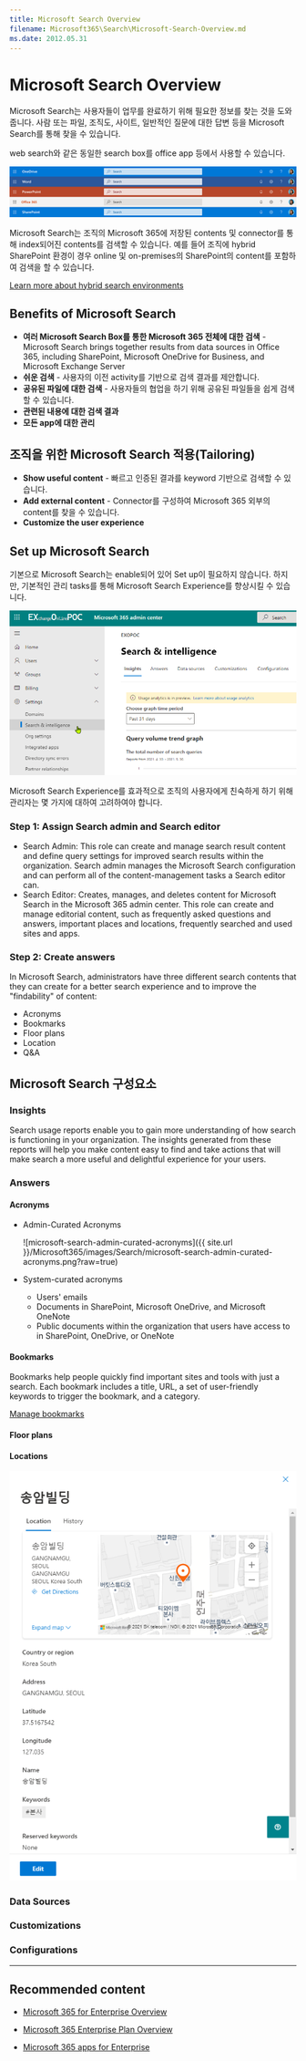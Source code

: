 ```yaml
---
title: Microsoft Search Overview
filename: Microsoft365\Search\Microsoft-Search-Overview.md
ms.date: 2012.05.31
---
```


# Microsoft Search Overview

Microsoft Search는 사용자들이 업무를 완료하기 위해 필요한 정보를 찾는 것을 도와줍니다.  사람 또는 파일, 조직도, 사이트, 일반적인 질문에 대한 답변 등을 Microsoft Search를 통해 찾을 수 있습니다.

web search와 같은 동일한 search box를 office app 등에서 사용할 수 있습니다.

![microsoft-search-box](images/microsoft-search-box.png)

Microsoft Search는 조직의 Microsoft 365에 저장된 contents 및 connector를 통해 index되어진  contents를 검색할 수 있습니다. 예를 들어 조직에 hybrid SharePoint 환경이 경우 online 및 on-premises의 SharePoint의 content를 포함하여 검색을 할 수 있습니다.

[Learn more about hybrid search environments](https://docs.microsoft.com/en-us/sharepoint/hybrid/learn-about-cloud-hybrid-search-for-sharepoint)

## Benefits of Microsoft Search

- **여러 Microsoft Search Box를 통한 Microsoft 365 전체에 대한 검색** - Microsoft Search brings together results from data sources in Office 365, including SharePoint, Microsoft OneDrive for Business, and Microsoft Exchange Server
- **쉬운 검색** - 사용자의 이전 activity를 기반으로 검색 결과를 제안합니다.
- **공유된 파일에 대한 검색** - 사용자들의 협업을 하기 위해 공유된 파일들을 쉽게 검색할 수 있습니다.
- **관련된 내용에 대한 검색 결과**
- **모든 app에 대한 관리**

## 조직을 위한 Microsoft Search 적용(Tailoring)

- **Show useful content** - 빠르고 인증된 결과를 keyword 기반으로 검색할 수 있습니다.
- **Add external content** - Connector를 구성하여 Microsoft 365 외부의 content를 찾을 수 있습니다.
- **Customize the user experience**

## Set up Microsoft Search

기본으로 Microsoft Search는 enable되어 있어 Set up이 필요하지 않습니다. 하지만, 기본적인 관리 tasks를 통해 Microsoft Search Experience를 향상시킬 수 있습니다.

![microsoft-search-admin-ui](images/microsoft-search-admin-ui.png)

Microsoft Search Experience를 효과적으로 조직의 사용자에게 친숙하게 하기 위해 관리자는 몇 가지에 대하여 고려하여야 합니다.

### Step 1: Assign Search admin and Search editor

- Search Admin: This role can create and manage search result content and define query settings for improved search results within the organization. Search admin manages the Microsoft Search configuration and can perform all of the content-management tasks a Search editor can.
- Search Editor: Creates, manages, and deletes content for Microsoft Search in the Microsoft 365 admin center. This role can create and manage editorial content, such as frequently asked questions and answers, important places and locations, frequently searched and used sites and apps.

### Step 2: Create answers

In Microsoft Search, administrators have three different search contents that they can create for a better search experience and to improve the "findability" of content:

- Acronyms
- Bookmarks
- Floor plans
- Location
- Q&A

## Microsoft Search 구성요소

### Insights

Search usage reports enable you to gain more understanding of how search is functioning in your organization. The insights generated from these reports will help you make content easy to find and take actions that will make search a more useful and delightful experience for your users.

### Answers

#### Acronyms

- Admin-Curated Acronyms

    ![microsoft-search-admin-curated-acronyms]({{ site.url }}/Microsoft365/images/Search/microsoft-search-admin-curated-acronyms.png?raw=true)

- System-curated acronyms

    - Users' emails
    - Documents in SharePoint, Microsoft OneDrive, and Microsoft OneNote
    - Public documents within the organization that users have access to in SharePoint, OneDrive, or OneNote

#### Bookmarks

Bookmarks help people quickly find important sites and tools with just a search. Each bookmark includes a title, URL, a set of user-friendly keywords to trigger the bookmark, and a category.

[Manage bookmarks](https://docs.microsoft.com/en-us/microsoftsearch/manage-bookmarks)

#### Floor plans

#### Locations

![microsoft-search-answers-locations](images/microsoft-search-answers-locations.png)

### Data Sources

### Customizations

### Configurations






---

## Recommended content

- [Microsoft 365  for Enterprise Overview](/Overview)

- [Microsoft 365 Enterprise Plan Overview](/Overview/Microsoft-365-Enterprise-Plan-Overview)

- [Microsoft 365 apps for Enterprise](/Overview/Microsoft-365-apps-for-enterpise)
